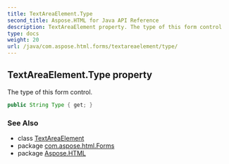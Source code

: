 ```yaml
---
title: TextAreaElement.Type
second_title: Aspose.HTML for Java API Reference
description: TextAreaElement property. The type of this form control
type: docs
weight: 20
url: /java/com.aspose.html.forms/textareaelement/type/
---
```

## TextAreaElement.Type property

The type of this form control.

```java
public String Type { get; }
```

### See Also

* class [TextAreaElement](../)
* package [com.aspose.html.Forms](../../textareaelement/)
* package [Aspose.HTML](../../../)
